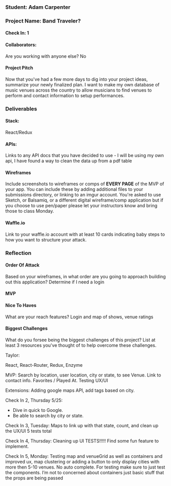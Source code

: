 ### Student: Adam Carpenter

### Project Name:  Band Traveler?

#### Check In: 1  

#### Collaborators:  
Are you working with anyone else? No

#### Project Pitch  
Now that you've had a few more days to dig into your project ideas, summarize your newly finalized plan.
I want to make my own database of music venues across the country to allow musicians to find venues to perform and contact information to setup performances.

### Deliverables  

#### Stack:
React/Redux

#### APIs:  
Links to any API docs that you have decided to use - I will be using my own api, I have found a way to clean the data up from a pdf table

#### Wireframes  
Include screenshots to wireframes or comps of **EVERY PAGE** of the MVP of your app. You can include these by adding additional files to your submissions directory, or linking to an imgur account. You're asked to use Sketch, or Balsamiq, or a different digital wireframe/comp application but if you choose to use pen/paper please let your instructors know and bring those to class Monday.  

#### Waffle.io
Link to your waffle.io account with at least 10 cards indicating baby steps to how you want to structure your attack.  

### Reflection  

#### Order Of Attack  
Based on your wireframes, in what order are you going to approach building out this application? Determine if I need a login

#### MVP

#### Nice To Haves   
What are your reach features? Login and map of shows, venue ratings

#### Biggest Challenges  
What do you forsee being the biggest challenges of this project? List at least 3 resources you've thought of to help overcome these challenges.

Taylor:

React, React-Router, Redux, Enzyme

MVP:
Search by location, user location, city or state, to see Venue. Link to contact info.
Favorites / Played At.
Testing
UX/UI

Extensions: 
  Adding google maps API, add tags based on city. 

Check In 2, Thursday 5/25:
* Dive in quick to Google. 
* Be able to search by city or state.

Check In 3, Tuesday:
Maps to link up with that state, count, and clean up the UX/UI
5 tests total

Check In 4, Thursday:
Cleaning up UI
TESTS!!!!!
Find some fun feature to implement.

Check In 5, Monday:
Testing map and venueGrid as well as containers and improved ux, map clustering or adding a button to only display cities with more then 5-10 venues. No auto complete. For testing make sure to just test the components. I’m not to concerned about containers just basic stuff that the props are being passed
